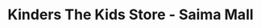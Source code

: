 ---
title: "Kinders The Kids Store - Saima Mall"
url: /karachi/kinders-the-kids-store-saima-mall/
shop: Kleidung
---